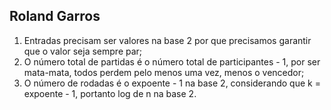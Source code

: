 ## Roland Garros

1. Entradas precisam ser valores na base 2 por que precisamos garantir que o valor seja sempre par;
2. O número total de partidas é o número total de participantes - 1, por ser mata-mata, todos perdem pelo menos uma vez, menos o vencedor;
3. O número de rodadas é o expoente - 1 na base 2, considerando que k =  expoente - 1, portanto log de n na base 2. 
